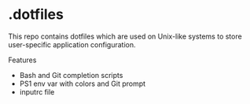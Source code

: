 # .dotfiles

This repo contains dotfiles which are used on Unix-like systems to store user-specific application configuration.

Features
* Bash and Git completion scripts
* PS1 env var with colors and Git prompt
* inputrc file
